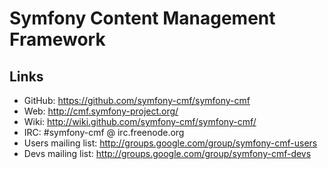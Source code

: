 Symfony Content Management Framework
====================================

Links
-----

- GitHub: <https://github.com/symfony-cmf/symfony-cmf>
- Web: <http://cmf.symfony-project.org/>
- Wiki: <http://wiki.github.com/symfony-cmf/symfony-cmf/>
- IRC: #symfony-cmf @ irc.freenode.org
- Users mailing list: <http://groups.google.com/group/symfony-cmf-users>
- Devs mailing list: <http://groups.google.com/group/symfony-cmf-devs>
